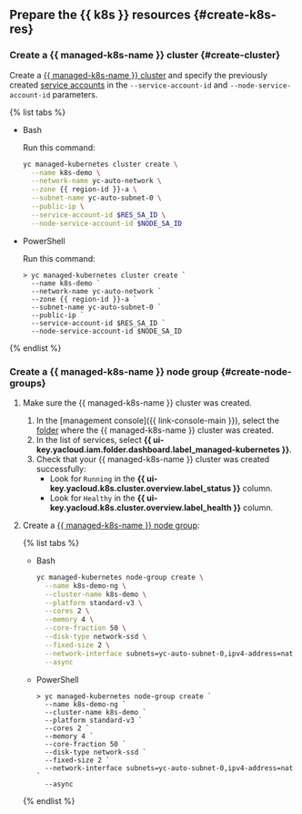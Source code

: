 ## Prepare the {{ k8s }} resources {#create-k8s-res}

### Create a {{ managed-k8s-name }} cluster {#create-cluster}

Create a [{{ managed-k8s-name }} cluster](../../managed-kubernetes/concepts/index.md#kubernetes-cluster) and specify the previously created [service accounts](../../iam/concepts/users/service-accounts.md) in the `--service-account-id` and `--node-service-account-id` parameters.

{% list tabs %}

- Bash

   Run this command:

   ```bash
   yc managed-kubernetes cluster create \
     --name k8s-demo \
     --network-name yc-auto-network \
     --zone {{ region-id }}-a \
     --subnet-name yc-auto-subnet-0 \
     --public-ip \
     --service-account-id $RES_SA_ID \
     --node-service-account-id $NODE_SA_ID
   ```

- PowerShell

   Run this command:

   ```shell script
   > yc managed-kubernetes cluster create `
     --name k8s-demo `
     --network-name yc-auto-network `
     --zone {{ region-id }}-a `
     --subnet-name yc-auto-subnet-0 `
     --public-ip `
     --service-account-id $RES_SA_ID `
     --node-service-account-id $NODE_SA_ID
   ```

{% endlist %}

### Create a {{ managed-k8s-name }} node group {#create-node-groups}

1. Make sure the {{ managed-k8s-name }} cluster was created.
   1. In the [management console]({{ link-console-main }}), select the [folder](../../resource-manager/concepts/resources-hierarchy.md#folder) where the {{ managed-k8s-name }} cluster was created.
   1. In the list of services, select **{{ ui-key.yacloud.iam.folder.dashboard.label_managed-kubernetes }}**.
   1. Check that your {{ managed-k8s-name }} cluster was created successfully:
      * Look for `Running` in the **{{ ui-key.yacloud.k8s.cluster.overview.label_status }}** column.
      * Look for `Healthy` in the **{{ ui-key.yacloud.k8s.cluster.overview.label_health }}** column.
1. Create a [{{ managed-k8s-name }} node group](../../managed-kubernetes/concepts/index.md#node-group):

   {% list tabs %}

   - Bash

      ```bash
      yc managed-kubernetes node-group create \
        --name k8s-demo-ng \
        --cluster-name k8s-demo \
        --platform standard-v3 \
        --cores 2 \
        --memory 4 \
        --core-fraction 50 \
        --disk-type network-ssd \
        --fixed-size 2 \
        --network-interface subnets=yc-auto-subnet-0,ipv4-address=nat \
        --async
      ```

   - PowerShell

      ```shell script
      > yc managed-kubernetes node-group create `
        --name k8s-demo-ng `
        --cluster-name k8s-demo `
        --platform standard-v3 `
        --cores 2 `
        --memory 4 `
        --core-fraction 50 `
        --disk-type network-ssd `
        --fixed-size 2 `
        --network-interface subnets=yc-auto-subnet-0,ipv4-address=nat `
        --async
      ```

   {% endlist %}